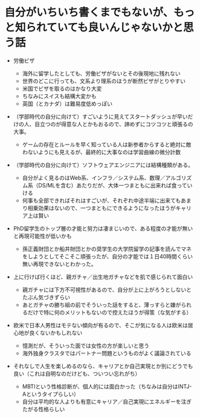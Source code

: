 # 自分がいちいち書くまでもないが、もっと知られていても良いんじゃないかと思う話

- 労働ビザ
  - 海外に留学したとしても、労働ビザがないとその後現地に残れない
  - 世界のどこに行っても、文系より理系のほうが断然ビザがとりやすい
  - 米国でビザを取るのはかなり大変
  - ちなみにスイスも結構大変かも
  - 英国（とカナダ）は難易度低めっぽい

- （学部時代の自分に向けて）すごいように見えてスタートダッシュが早いだけの人、目立つのが得意な人とかもおるので、諦めずにコツコツと頑張るの大事。
  - ゲームの存在とルールを早く知っている人は新参者からすると絶対に敵わないようにも見えるが、最終的に大事なのは学習曲線の微分計数

- （学部時代の自分に向けて）ソフトウェアエンジニアには結構種類がある。
  - 自分がよく見るのはWeb系、インフラ／システム系、数理／アルゴリズム系（DS/MLを含む）あたりだが、大体一つまともに出来れば食っていける
  - 何事も全部できればそれはすごいが、それぞれ中途半端に出来てもあまり相乗効果はないので、一つまともにできるようになったほうがキャリア上は賢い

- PhD留学生のトップ層の才能と努力は凄まじいので、ある程度の才能が無いと再現可能性が低いかも
  - 孫正義財団とか船井財団とかの奨学生の大学院留学の記事を読んでマネをしようとしてそこそこ頑張ったが、自分の才能では１日40時間くらい無い再現できないとわかった。

- 上に行けば行くほど、親ガチャ／出生地ガチャなどを肌で感じられて面白い
  - 親ガチャには下方不可視性があるので、自分が上に上がろうとしないとたぶん気づきずらい
  - あとガチャの勝ち組の前でそういった話をすると、薄っすらと嫌がられるだけで特に何のメリットもないので控えたほうが得策（な気がする）

- 欧米で日本人男性はモテない傾向が有るので、そこが気になる人は欧米は居心地が良くないかもしれない
  - 憶測だが、そういった面では女性の方が楽しいと思う
  - 海外独身クラスタではパートナー問題というものがよく議論されている

- それなしで人生を楽しめるのなら、キャリアとか自己実現とか別にどうでも良い（これは自明なのだけども、ついつい忘れがち）
  - MBTIという性格診断が、個人的には面白かった（ちなみは自分はINTJ-Aというタイプらしい）
  - 自分は平均的な人よりも有意にキャリア／自己実現にエネルギーを注ぎたがる性格らしい
